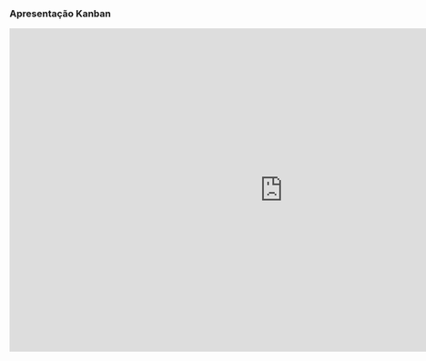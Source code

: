 ### Apresentação Kanban

<iframe src="https://docs.google.com/presentation/d/e/2PACX-1vSxrTrkLjszA1p7yaSrXbOhT7h0CTVrIUJk9t0f8br20l-wPq6byxUqNXxzJHoXgR1ROMRODMPpdX80/embed?start=false&loop=false&delayms=3000" frameborder="0" width="960" height="569" allowfullscreen="true" mozallowfullscreen="true" webkitallowfullscreen="true"></iframe>